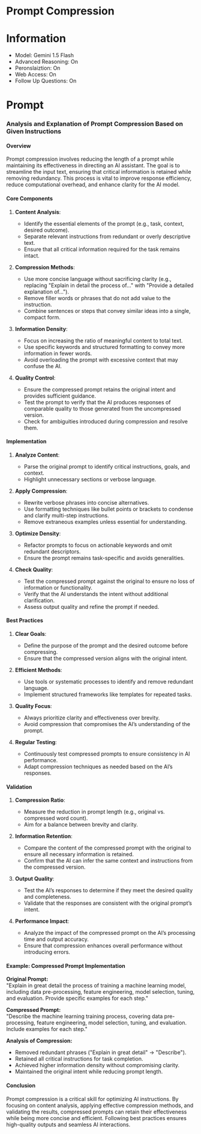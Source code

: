 # Prompt Compression

# Information

- Model: Gemini 1.5 Flash
- Advanced Reasoning: On
- Peronslaiztion: On
- Web Access: On
- Follow Up Questions: On

# Prompt

### Analysis and Explanation of Prompt Compression Based on Given Instructions

#### **Overview**
Prompt compression involves reducing the length of a prompt while maintaining its effectiveness in directing an AI assistant. The goal is to streamline the input text, ensuring that critical information is retained while removing redundancy. This process is vital to improve response efficiency, reduce computational overhead, and enhance clarity for the AI model.

#### **Core Components**
1. **Content Analysis**:  
   - Identify the essential elements of the prompt (e.g., task, context, desired outcome).  
   - Separate relevant instructions from redundant or overly descriptive text.  
   - Ensure that all critical information required for the task remains intact.

2. **Compression Methods**:  
   - Use more concise language without sacrificing clarity (e.g., replacing "Explain in detail the process of…" with "Provide a detailed explanation of…").  
   - Remove filler words or phrases that do not add value to the instruction.  
   - Combine sentences or steps that convey similar ideas into a single, compact form.

3. **Information Density**:  
   - Focus on increasing the ratio of meaningful content to total text.  
   - Use specific keywords and structured formatting to convey more information in fewer words.  
   - Avoid overloading the prompt with excessive context that may confuse the AI.

4. **Quality Control**:  
   - Ensure the compressed prompt retains the original intent and provides sufficient guidance.  
   - Test the prompt to verify that the AI produces responses of comparable quality to those generated from the uncompressed version.  
   - Check for ambiguities introduced during compression and resolve them.

#### **Implementation**
1. **Analyze Content**:  
   - Parse the original prompt to identify critical instructions, goals, and context.  
   - Highlight unnecessary sections or verbose language.

2. **Apply Compression**:  
   - Rewrite verbose phrases into concise alternatives.  
   - Use formatting techniques like bullet points or brackets to condense and clarify multi-step instructions.  
   - Remove extraneous examples unless essential for understanding.

3. **Optimize Density**:  
   - Refactor prompts to focus on actionable keywords and omit redundant descriptors.  
   - Ensure the prompt remains task-specific and avoids generalities.

4. **Check Quality**:  
   - Test the compressed prompt against the original to ensure no loss of information or functionality.  
   - Verify that the AI understands the intent without additional clarification.  
   - Assess output quality and refine the prompt if needed.

#### **Best Practices**
1. **Clear Goals**:  
   - Define the purpose of the prompt and the desired outcome before compressing.  
   - Ensure that the compressed version aligns with the original intent.

2. **Efficient Methods**:  
   - Use tools or systematic processes to identify and remove redundant language.  
   - Implement structured frameworks like templates for repeated tasks.

3. **Quality Focus**:  
   - Always prioritize clarity and effectiveness over brevity.  
   - Avoid compression that compromises the AI’s understanding of the prompt.

4. **Regular Testing**:  
   - Continuously test compressed prompts to ensure consistency in AI performance.  
   - Adapt compression techniques as needed based on the AI’s responses.

#### **Validation**
1. **Compression Ratio**:  
   - Measure the reduction in prompt length (e.g., original vs. compressed word count).  
   - Aim for a balance between brevity and clarity.

2. **Information Retention**:  
   - Compare the content of the compressed prompt with the original to ensure all necessary information is retained.  
   - Confirm that the AI can infer the same context and instructions from the compressed version.

3. **Output Quality**:  
   - Test the AI’s responses to determine if they meet the desired quality and completeness.  
   - Validate that the responses are consistent with the original prompt’s intent.

4. **Performance Impact**:  
   - Analyze the impact of the compressed prompt on the AI’s processing time and output accuracy.  
   - Ensure that compression enhances overall performance without introducing errors.

#### **Example: Compressed Prompt Implementation**
**Original Prompt:**  
"Explain in great detail the process of training a machine learning model, including data pre-processing, feature engineering, model selection, tuning, and evaluation. Provide specific examples for each step."

**Compressed Prompt:**  
"Describe the machine learning training process, covering data pre-processing, feature engineering, model selection, tuning, and evaluation. Include examples for each step."

**Analysis of Compression:**  
- Removed redundant phrases ("Explain in great detail" → "Describe").  
- Retained all critical instructions for task completion.  
- Achieved higher information density without compromising clarity.  
- Maintained the original intent while reducing prompt length.

#### **Conclusion**
Prompt compression is a critical skill for optimizing AI instructions. By focusing on content analysis, applying effective compression methods, and validating the results, compressed prompts can retain their effectiveness while being more concise and efficient. Following best practices ensures high-quality outputs and seamless AI interactions.